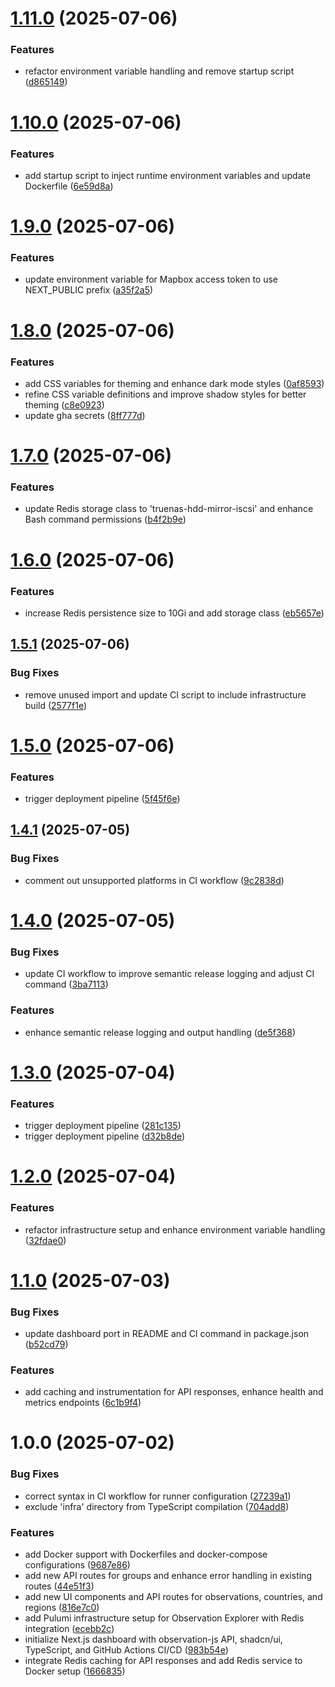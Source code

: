 # [1.11.0](https://github.com/robbeverhelst/observation-explorer/compare/v1.10.0...v1.11.0) (2025-07-06)


### Features

* refactor environment variable handling and remove startup script ([d865149](https://github.com/robbeverhelst/observation-explorer/commit/d865149c2815edca3ec2569df8d72cce8210b22e))

# [1.10.0](https://github.com/robbeverhelst/observation-explorer/compare/v1.9.0...v1.10.0) (2025-07-06)


### Features

* add startup script to inject runtime environment variables and update Dockerfile ([6e59d8a](https://github.com/robbeverhelst/observation-explorer/commit/6e59d8accfcbde0b193734b29095d4a713be2d63))

# [1.9.0](https://github.com/robbeverhelst/observation-explorer/compare/v1.8.0...v1.9.0) (2025-07-06)


### Features

* update environment variable for Mapbox access token to use NEXT_PUBLIC prefix ([a35f2a5](https://github.com/robbeverhelst/observation-explorer/commit/a35f2a574c8f87b29c620b8f398d477fb70f7d4e))

# [1.8.0](https://github.com/robbeverhelst/observation-explorer/compare/v1.7.0...v1.8.0) (2025-07-06)


### Features

* add CSS variables for theming and enhance dark mode styles ([0af8593](https://github.com/robbeverhelst/observation-explorer/commit/0af85935013813fb6f979516033c6559d8ecb4d0))
* refine CSS variable definitions and improve shadow styles for better theming ([c8e0923](https://github.com/robbeverhelst/observation-explorer/commit/c8e0923799af0e051a744f35a553ee9c488d5192))
* update gha secrets ([8ff777d](https://github.com/robbeverhelst/observation-explorer/commit/8ff777d5770483a63f8bc6174f4679f73974ef42))

# [1.7.0](https://github.com/robbeverhelst/observation-explorer/compare/v1.6.0...v1.7.0) (2025-07-06)


### Features

* update Redis storage class to 'truenas-hdd-mirror-iscsi' and enhance Bash command permissions ([b4f2b9e](https://github.com/robbeverhelst/observation-explorer/commit/b4f2b9ec64a4e7c4d17eb14999f62de8ef6f71e8))

# [1.6.0](https://github.com/robbeverhelst/observation-explorer/compare/v1.5.1...v1.6.0) (2025-07-06)


### Features

* increase Redis persistence size to 10Gi and add storage class ([eb5657e](https://github.com/robbeverhelst/observation-explorer/commit/eb5657e89dca0b1ee2e671dbdf22c33b9be8cba2))

## [1.5.1](https://github.com/robbeverhelst/observation-explorer/compare/v1.5.0...v1.5.1) (2025-07-06)


### Bug Fixes

* remove unused import and update CI script to include infrastructure build ([2577f1e](https://github.com/robbeverhelst/observation-explorer/commit/2577f1e3f276e88cd4907ba487aaea2ad0d8b4d5))

# [1.5.0](https://github.com/robbeverhelst/observation-explorer/compare/v1.4.1...v1.5.0) (2025-07-06)


### Features

* trigger deployment pipeline ([5f45f6e](https://github.com/robbeverhelst/observation-explorer/commit/5f45f6e02c45e8d8f9a9f10b01b827eed732fde0))

## [1.4.1](https://github.com/robbeverhelst/observation-explorer/compare/v1.4.0...v1.4.1) (2025-07-05)


### Bug Fixes

* comment out unsupported platforms in CI workflow ([9c2838d](https://github.com/robbeverhelst/observation-explorer/commit/9c2838d30f30d824ee0132a026e70bce923f9751))

# [1.4.0](https://github.com/robbeverhelst/observation-explorer/compare/v1.3.0...v1.4.0) (2025-07-05)

### Bug Fixes

- update CI workflow to improve semantic release logging and adjust CI command ([3ba7113](https://github.com/robbeverhelst/observation-explorer/commit/3ba7113e17a80bf1b511b1e40dcc9e85c28e3495))

### Features

- enhance semantic release logging and output handling ([de5f368](https://github.com/robbeverhelst/observation-explorer/commit/de5f368ed075895d36daf1c20df53196a7ec793c))

# [1.3.0](https://github.com/robbeverhelst/observation-explorer/compare/v1.2.0...v1.3.0) (2025-07-04)

### Features

- trigger deployment pipeline ([281c135](https://github.com/robbeverhelst/observation-explorer/commit/281c135f5eb221ce7927d94b76d7ec86871b5773))
- trigger deployment pipeline ([d32b8de](https://github.com/robbeverhelst/observation-explorer/commit/d32b8deb8b7d85b8d3608db04fb57b272fe10348))

# [1.2.0](https://github.com/robbeverhelst/observation-explorer/compare/v1.1.0...v1.2.0) (2025-07-04)

### Features

- refactor infrastructure setup and enhance environment variable handling ([32fdae0](https://github.com/robbeverhelst/observation-explorer/commit/32fdae08f6e4bed88ee2d09e51f0af277c2d3a6f))

# [1.1.0](https://github.com/robbeverhelst/observation-explorer/compare/v1.0.0...v1.1.0) (2025-07-03)

### Bug Fixes

- update dashboard port in README and CI command in package.json ([b52cd79](https://github.com/robbeverhelst/observation-explorer/commit/b52cd79383a2fa3393a41f562ca746497613b2cb))

### Features

- add caching and instrumentation for API responses, enhance health and metrics endpoints ([6c1b9f4](https://github.com/robbeverhelst/observation-explorer/commit/6c1b9f42cf64f217f09247b061e81c8fe2884b21))

# 1.0.0 (2025-07-02)

### Bug Fixes

- correct syntax in CI workflow for runner configuration ([27239a1](https://github.com/robbeverhelst/observation-explorer/commit/27239a10735407547f0255414f4602f087f6ebde))
- exclude 'infra' directory from TypeScript compilation ([704add8](https://github.com/robbeverhelst/observation-explorer/commit/704add86e9e2ae4798481b0ebfb14830fb275007))

### Features

- add Docker support with Dockerfiles and docker-compose configurations ([9687e86](https://github.com/robbeverhelst/observation-explorer/commit/9687e86388d4d40ff26130d01c95cc992ea41d3f))
- add new API routes for groups and enhance error handling in existing routes ([44e51f3](https://github.com/robbeverhelst/observation-explorer/commit/44e51f3f149602cf2dfca9c01bf5020953c7e7ac))
- add new UI components and API routes for observations, countries, and regions ([816e7c0](https://github.com/robbeverhelst/observation-explorer/commit/816e7c0c1b4667b8075749ed3b2f314c9831bf66))
- add Pulumi infrastructure setup for Observation Explorer with Redis integration ([ecebb2c](https://github.com/robbeverhelst/observation-explorer/commit/ecebb2c543f31e34ec72367dfdd9ac541e33dcc0))
- initialize Next.js dashboard with observation-js API, shadcn/ui, TypeScript, and GitHub Actions CI/CD ([983b54e](https://github.com/robbeverhelst/observation-explorer/commit/983b54eafc02406f75febf88a65891f278d5d7e5))
- integrate Redis caching for API responses and add Redis service to Docker setup ([1666835](https://github.com/robbeverhelst/observation-explorer/commit/1666835be054dfc42502b7da00f7cb032ea22f25))
